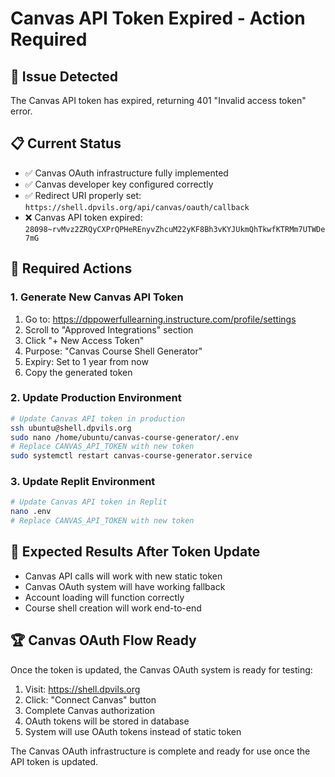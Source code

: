 # Canvas API Token Expired - Action Required

## 🚨 Issue Detected
The Canvas API token has expired, returning 401 "Invalid access token" error.

## 📋 Current Status
- ✅ Canvas OAuth infrastructure fully implemented
- ✅ Canvas developer key configured correctly
- ✅ Redirect URI properly set: `https://shell.dpvils.org/api/canvas/oauth/callback`
- ❌ Canvas API token expired: `28098~rvMvz2ZRQyCXPrQPHeREnyvZhcuM22yKF8Bh3vKYJUkmQhTkwfKTRMm7UTWDe7mG`

## 🔧 Required Actions

### 1. Generate New Canvas API Token
1. Go to: https://dppowerfullearning.instructure.com/profile/settings
2. Scroll to "Approved Integrations" section
3. Click "+ New Access Token"
4. Purpose: "Canvas Course Shell Generator"
5. Expiry: Set to 1 year from now
6. Copy the generated token

### 2. Update Production Environment
```bash
# Update Canvas API token in production
ssh ubuntu@shell.dpvils.org
sudo nano /home/ubuntu/canvas-course-generator/.env
# Replace CANVAS_API_TOKEN with new token
sudo systemctl restart canvas-course-generator.service
```

### 3. Update Replit Environment
```bash
# Update Canvas API token in Replit
nano .env
# Replace CANVAS_API_TOKEN with new token
```

## 🎯 Expected Results After Token Update
- Canvas API calls will work with new static token
- Canvas OAuth system will have working fallback
- Account loading will function correctly
- Course shell creation will work end-to-end

## 🏆 Canvas OAuth Flow Ready
Once the token is updated, the Canvas OAuth system is ready for testing:
1. Visit: https://shell.dpvils.org
2. Click: "Connect Canvas" button
3. Complete Canvas authorization
4. OAuth tokens will be stored in database
5. System will use OAuth tokens instead of static token

The Canvas OAuth infrastructure is complete and ready for use once the API token is updated.